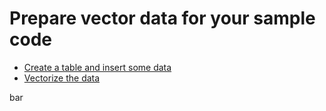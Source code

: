 # Prepare vector data for your sample code 

- [Create a table and insert some data](../data/my_data.md)
- [Vectorize the data]()
  
bar
